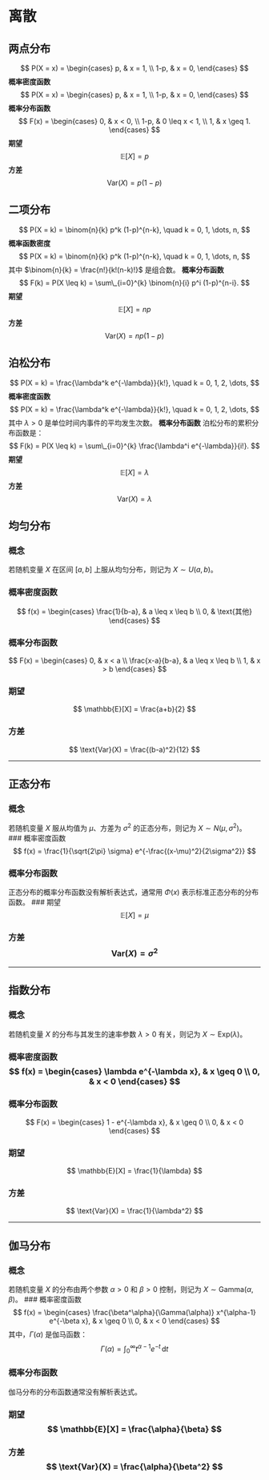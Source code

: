 # 离散

## 两点分布

$$ P(X = x) = \begin{cases} p, & x = 1, \\ 1-p, & x = 0, \end{cases} $$
**概率密度函数** $$ P(X = x) = \begin{cases} p, & x = 1, \\ 1-p, & x = 0, \end{cases} $$ **概率分布函数** $$ F(x) = \begin{cases} 0, & x < 0, \\ 1-p, & 0 \leq x < 1, \\ 1, & x \geq 1. \end{cases} $$
**期望** $$ \mathbb{E}[X] = p $$ **方差** $$ \text{Var}(X) = p(1-p) $$

## 二项分布

$$ P(X = k) = \binom{n}{k} p^k (1-p)^{n-k}, \quad k = 0, 1, \dots, n, $$
**概率函数密度**
$$ P(X = k) = \binom{n}{k} p^k (1-p)^{n-k}, \quad k = 0, 1, \dots, n, $$ 其中 $\binom{n}{k} = \frac{n!}{k!(n-k)!}$ 是组合数。
**概率分布函数** $$ F(k) = P(X \leq k) = \sum\_{i=0}^{k} \binom{n}{i} p^i (1-p)^{n-i}. $$
**期望** $$ \mathbb{E}[X] = np $$ **方差** $$ \text{Var}(X) = np(1-p) $$

## 泊松分布

$$ P(X = k) = \frac{\lambda^k e^{-\lambda}}{k!}, \quad k = 0, 1, 2, \dots, $$
**概率密度函数** $$ P(X = k) = \frac{\lambda^k e^{-\lambda}}{k!}, \quad k = 0, 1, 2, \dots, $$ 其中 $\lambda > 0$ 是单位时间内事件的平均发生次数。
**概率分布函数** 泊松分布的累积分布函数是： $$ F(k) = P(X \leq k) = \sum\_{i=0}^{k} \frac{\lambda^i e^{-\lambda}}{i!}. $$
**期望** $$ \mathbb{E}[X] = \lambda $$ **方差** $$ \text{Var}(X) = \lambda $$

## 均匀分布

### 概念

若随机变量 $X$ 在区间 $[a, b]$ 上服从均匀分布，则记为 $X \sim U(a, b)$。

### 概率密度函数

$$ f(x) = \begin{cases} \frac{1}{b-a}, & a \leq x \leq b \\ 0, & \text{其他} \end{cases} $$

### 概率分布函数

$$ F(x) = \begin{cases} 0, & x < a \\ \frac{x-a}{b-a}, & a \leq x \leq b \\ 1, & x > b \end{cases} $$

### 期望

$$ \mathbb{E}[X] = \frac{a+b}{2} $$

### 方差

$$ \text{Var}(X) = \frac{(b-a)^2}{12} $$

---

## 正态分布

### 概念

若随机变量 $X$ 服从均值为 $\mu$、方差为 $\sigma^2$ 的正态分布，则记为 $X \sim N(\mu, \sigma^2)$。 ### 概率密度函数 $$ f(x) = \frac{1}{\sqrt{2\pi} \sigma} e^{-\frac{(x-\mu)^2}{2\sigma^2}} $$

### 概率分布函数

正态分布的概率分布函数没有解析表达式，通常用 $\Phi(x)$ 表示标准正态分布的分布函数。 ### 期望 $$ \mathbb{E}[X] = \mu $$

### 方差 $$ \text{Var}(X) = \sigma^2 $$

---

## 指数分布

### 概念

若随机变量 $X$ 的分布与其发生的速率参数 $\lambda > 0$ 有关，则记为 $X \sim \text{Exp}(\lambda)$。

### 概率密度函数 $$ f(x) = \begin{cases} \lambda e^{-\lambda x}, & x \geq 0 \\ 0, & x < 0 \end{cases} $$

### 概率分布函数

$$ F(x) = \begin{cases} 1 - e^{-\lambda x}, & x \geq 0 \\ 0, & x < 0 \end{cases} $$

### 期望

$$ \mathbb{E}[X] = \frac{1}{\lambda} $$

### 方差

$$ \text{Var}(X) = \frac{1}{\lambda^2} $$

---

## 伽马分布

### 概念

若随机变量 $X$ 的分布由两个参数 $\alpha > 0$ 和 $\beta > 0$ 控制，则记为 $X \sim \text{Gamma}(\alpha, \beta)$。 ### 概率密度函数 $$ f(x) = \begin{cases} \frac{\beta^\alpha}{\Gamma(\alpha)} x^{\alpha-1} e^{-\beta x}, & x \geq 0 \\ 0, & x < 0 \end{cases} $$ 其中，$\Gamma(\alpha)$ 是伽马函数： $$ \Gamma(\alpha) = \int_0^\infty t^{\alpha-1} e^{-t} \, \mathrm{d}t $$

### 概率分布函数

伽马分布的分布函数通常没有解析表达式。

### 期望 $$ \mathbb{E}[X] = \frac{\alpha}{\beta} $$

### 方差 $$ \text{Var}(X) = \frac{\alpha}{\beta^2} $$
